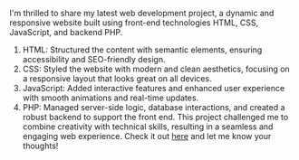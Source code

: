 I'm thrilled to share my latest web development project, a dynamic and responsive website built using front-end technologies HTML, CSS, JavaScript, and backend PHP. 
1. HTML: Structured the content with semantic elements, ensuring accessibility and SEO-friendly design.
2. CSS: Styled the website with modern and clean aesthetics, focusing on a responsive layout that looks great on all devices.
3. JavaScript​: Added interactive features and enhanced user experience with smooth animations and real-time updates.
4. PHP: Managed server-side logic, database interactions, and created a robust backend to support the front end.
This project challenged me to combine creativity with technical skills, resulting in a seamless and engaging web experience. Check it out [here](#) and let me know your thoughts!
